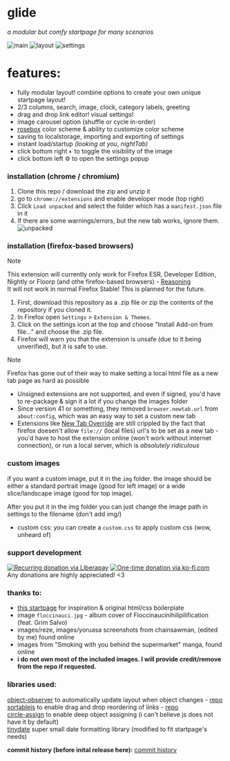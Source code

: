 # glide
*a modular but comfy startpage for many scenarios*  
  
![main](screenshots/main.png)
![layout](screenshots/layout.png)
![settings](screenshots/settings.png)
  
# features:
- fully modular layout! combine options to create your own unique startpage layout!  
- 2/3 columns, search, image, clock, category labels, greeting  
- drag and drop link editor! visual settings!
- image carousel option (shuffle or cycle in-order)
- [rosebox](https://github.com/KraXen72/rosebox) color scheme & ability to customize color scheme  
- saving to localstorage, importing and exporting of settings  
- instant load/startup *(looking at you, nightTab)*  
- click bottom right ◐ to toggle the visibility of the image  
- click bottom left ⚙ to open the settings popup 
  
### installation (chrome / chromium)
1. Clone this repo / download the zip and unzip it
2. go to `chrome://extensions` and enable developer mode (top right)
3. Click `Load unpacked` and select the folder which has a `manifest.json` file in it
4. If there are some warnings/errors, but the new tab works, ignore them.
![unpacked](screenshots/unpacked.png)  

### installation (firefox-based browsers)
> [!NOTE]
> This extension will currently only work for Firefox ESR, Developer Edition, Nightly or Floorp (and othe firefox-based browsers) - [Reasoning](https://support.mozilla.org/en-US/kb/add-on-signing-in-firefox?as=u)  
> It will not work in normal Firefox Stable! This is planned for the future.
  
1. First, download this repository as a .zip file or zip the contents of the repository if you cloned it.
2. In Firefox open `Settings` > `Extension & Themes`. 
3. Click on the settings icon at the top and choose "Install Add-on from file..." and choose the .zip file. 
4. Firefox will warn you that the extension is unsafe (due to it being unverified), but it is safe to use.

> [!NOTE]  
> Firefox has gone out of their way to make setting a local html file as a new tab page as hard as possible
> - Unsigned extensions are not supported, and even if signed, you'd have to re-package & sign it a lot if you change the images folder
> - Since version 41 or something, they removed `browser.newtab.url` from `about:config`, which was an easy way to set a custom new tab
> - Extensions like [New Tab Override](https://addons.mozilla.org/en-US/firefox/addon/new-tab-override/) are still crippled by the fact that firefox doesen't allow `file://` (local files) url's to be set as a new tab - you'd have to host the extension online (won't work without internet connection), or run a local server, which is *absolutely ridiculous*

### custom images
if you want a custom image, put it in the ``img`` folder.
the image should be either a standard portrait image (good for left image) or a wide slice/landscape image (good for top image).   

After you put it in the img folder you can just change the image path in settings to the filename (don't add img/)
- custom css: you can create a `custom.css` to apply custom css (wow, unheard of)
  
### support development
[![Recurring donation via Liberapay](https://liberapay.com/assets/widgets/donate.svg)](https://liberapay.com/KraXen72)
[![One-time donation via ko-fi.com](https://ko-fi.com/img/githubbutton_sm.svg)](https://ko-fi.com/kraxen72)  
Any donations are highly appreciated! <3

### thanks to:
- [this startpage](https://github.com/WahyuHidayattz/startpage-new) for inspiration & original html/css boilerplate  
- image `floccinauci.jpg` - album cover of Floccinaucinihilipilification (feat. Grim Salvo)  
- images/reze, images/yoruasa screenshots from chainsawman, (edited by me) found online  
- images from "Smoking with you behind the supermarket" manga, found online
- **i do not own most of the included images. I will provide credit/remove from the repo if requested.**
  
### libraries used:  
[object-observer](https://www.npmjs.com/package/@gullerya/object-observer) to automatically update layout when object changes - [repo](https://github.com/gullerya/object-observer)  
[sortablejs](https://www.npmjs.com/package/sortablejs) to enable drag and drop reordering of links - [repo](https://github.com/SortableJS/Sortable)    
[circle-assign](https://github.com/hammy2899/circle-assign) to enable deep object assigning (i can't believe js does not have it by default)  
[tinydate](https://github.com/lukeed/tinydate) super small date formatting library (modified to fit startpage's needs)  
  
**commit history (before inital release here):** [commit history](https://github.com/KraXen72/startpage-new)